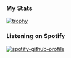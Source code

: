 ### My Stats
[![trophy](https://github-profile-trophy.vercel.app/?username=kvcards26&theme=onedark)](https://github.com/ryo-ma/github-profile-trophy)

### Listening on Spotify
[![spotify-github-profile](https://spotify-github-profile.vercel.app/api/view?uid=gd6qsnn4bzjg5tvqbksnl58q6&cover_image=true&theme=novatorem&bar_color=1ed760&bar_color_cover=false)](https://spotify-github-profile.vercel.app/api/view?uid=gd6qsnn4bzjg5tvqbksnl58q6&redirect=true)
